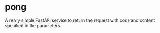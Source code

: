 # pong

A really simple FastAPI service to return the request with code and content specified in the parameters.
